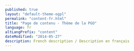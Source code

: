 ```yaml
---
published: true
layout: "default-theme-ogpl"
permalink: "content-fr.html"
title: "Page de contenu - Thème de la PGO"
language: fr
altLangPrefix: "content"
dateModified: "2014-05-27"
description: French description / Description en français
---
```


